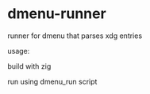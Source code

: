# dmenu-runner
runner for dmenu that parses xdg entries

usage:

build with zig

run using dmenu_run script
